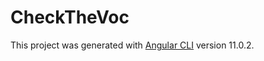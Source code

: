 # CheckTheVoc

This project was generated with [Angular CLI](https://github.com/angular/angular-cli) version 11.0.2.
